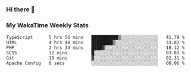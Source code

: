 ### Hi there 👋

<!--
**royschrauwen/royschrauwen** is a ✨ _special_ ✨ repository because its `README.md` (this file) appears on your GitHub profile.

Here are some ideas to get you started:

- 🔭 I’m currently working on ...
- 🌱 I’m currently learning ...
- 👯 I’m looking to collaborate on ...
- 🤔 I’m looking for help with ...
- 💬 Ask me about ...
- 📫 How to reach me: ...
- 😄 Pronouns: ...
- ⚡ Fun fact: ...
-->


### My WakaTime Weekly Stats
<!--START_SECTION:waka-->

```text
TypeScript      5 hrs 56 mins   ██████████▒░░░░░░░░░░░░░░   41.79 %
HTML            4 hrs 48 mins   ████████▒░░░░░░░░░░░░░░░░   33.87 %
PHP             2 hrs 34 mins   ████▓░░░░░░░░░░░░░░░░░░░░   18.12 %
SCSS            32 mins         █░░░░░░░░░░░░░░░░░░░░░░░░   03.83 %
Git             19 mins         ▓░░░░░░░░░░░░░░░░░░░░░░░░   02.31 %
Apache Config   0 secs          ░░░░░░░░░░░░░░░░░░░░░░░░░   00.06 %
```

<!--END_SECTION:waka-->
